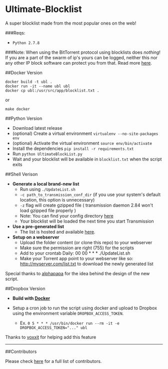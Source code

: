 Ultimate-Blocklist
==================

A super blocklist made from the most popular ones on the web!

###Reqs:

* `Python 2.7.8`

###Note:
When using the BitTorrent protocol using blocklists does *nothing*! If you are a part of the swarm of ip's
yours can be logged, neither this nor any other IP block software can protect you from that. Read more [here](http://www.reddit.com/r/torrents/comments/17gold).

##Docker Version

```
docker build -t ubl .
docker run -it --name ubl ubl
docker cp ubl:/usr/src/app/blocklist.txt .
```

or

```
make docker
```

##Python Version

* Download latest release
* (optional) Create a virtual environment ``virtualenv --no-site-packages env``
* (optional) Activate the virtual environment ``source env/bin/activate``
* Install the dependencies ``pip install -r requirements.txt``
* Run `python UltimateBlockList.py`
* Wait and your blocklist will be available in `blocklist.txt` when the script exits

##Shell Verison

 * **Generate a local brand-new list**
     * Run using `./UpdateList.sh`
     * `-c path_to_transmission_conf_dir` (if you use your system's default location, this option is unnecessary)
     * `-z` flag will create gzipped file ( transmission daemon 2.84 won't load gzipped file properly )
     * Note: You can find your config directory [here](https://trac.transmissionbt.com/wiki/ConfigFiles)
     * Your blocklist will be loaded the next time you start Transmission
 * **Use a pre-generated list**
     * The list is hosted and available [here](https://www.dropbox.com/s/2f8irg93zgglh2d/blocklist.txt?dl=1).
 * **Setup on a webserver**
     * Upload the folder content (or clone this repo) to your webserver
     * Make sure the permission are right (755) for the scripts
     * Add to your crontab
     		Daily: 00 00 * * * ./UpdateList.sh
     * Make your Torrent app point to your webserver like so: http://myserver.com/list.txt to download the newly generated list

Special thanks to [alphapapa](https://github.com/alphapapa) for the idea behind the design of the new script.


##Dropbox Version

* **Build with [Docker](#docker-version)**

* Setup a cron job to run the script using docker and upload to Dropbox
using the environment variable `DROPBOX_ACCESS_TOKEN`.
    * Ex. `0 5 * * * /usr/bin/docker run --rm -it -e DROPBOX_ACCESS_TOKEN="..." ubl`

Thanks to [voxxit](//github.com/voxxit) for helping add this feature

---

##Contributors

Please check [here](//github.com/walshie4/Ultimate-Blocklist/graphs/contributors) for a full list of contributors.


